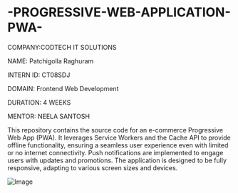 # -PROGRESSIVE-WEB-APPLICATION-PWA-

COMPANY:CODTECH IT SOLUTIONS

NAME: Patchigolla Raghuram

INTERN ID: CT08SDJ

DOMAIN: Frontend Web Development

DURATION: 4 WEEKS

MENTOR: NEELA SANTOSH

This repository contains the source code for an e-commerce Progressive Web App (PWA). It leverages Service Workers and the Cache API to provide offline functionality, ensuring a seamless user experience even with limited or no internet connectivity. Push notifications are implemented to engage users with updates and promotions. The application is designed to be fully responsive, adapting to various screen sizes and devices.


![Image](https://github.com/user-attachments/assets/b290b2b6-899a-4a7a-aa92-e2d6f8611d29)
